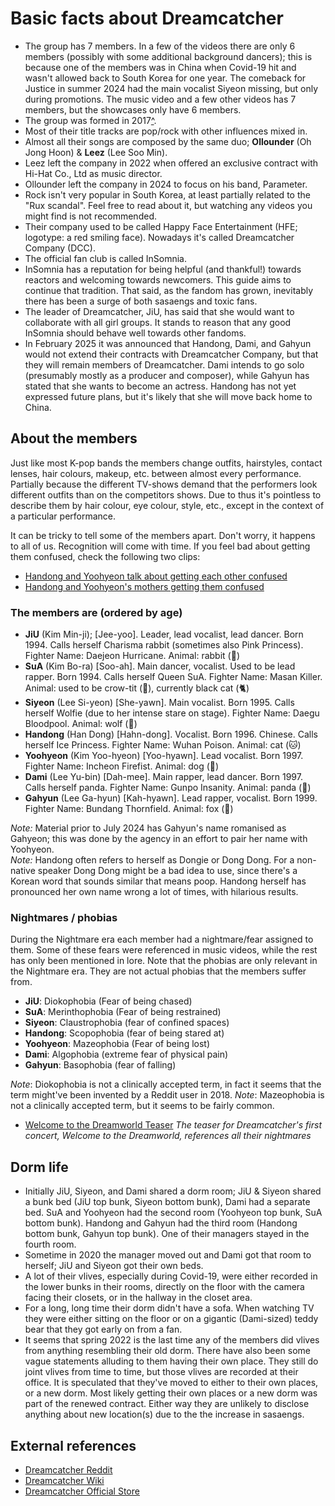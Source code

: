 # Basic facts about Dreamcatcher

* The group has 7 members. In a few of the videos there are only 6 members (possibly with some additional background dancers); this is because one of the members was in China when Covid-19 hit and wasn't allowed back to South Korea for one year.
  The comeback for Justice in summer 2024 had the main vocalist Siyeon missing, but only during promotions. The music video and a few other videos has 7 members, but the showcases only have 6 members.
* The group was formed in 2017[^](A_brief_history_of_Minx.md).
* Most of their title tracks are pop/rock with other influences mixed in.
* Almost all their songs are composed by the same duo; **Ollounder** (Oh Jong Hoon) & **Leez** (Lee Soo Min).
* Leez left the company in 2022 when offered an exclusive contract with Hi-Hat Co., Ltd as music director.
* Ollounder left the company in 2024 to focus on his band, Parameter.
* Rock isn't very popular in South Korea, at least partially related to the "Rux scandal". Feel free to read about it, but watching any videos you might find is not recommended.
* Their company used to be called Happy Face Entertainment (HFE; logotype: a red smiling face). Nowadays it's called Dreamcatcher Company (DCC).
* The official fan club is called InSomnia.
* InSomnia has a reputation for being helpful (and thankful!) towards reactors and welcoming towards newcomers. This guide aims to continue that tradition.
  That said, as the fandom has grown, inevitably there has been a surge of both sasaengs and toxic fans.
* The leader of Dreamcatcher, JiU, has said that she would want to collaborate with all girl groups. It stands to reason that any good InSomnia should behave well towards other fandoms.
* In February 2025 it was announced that Handong, Dami, and Gahyun would not extend their contracts with Dreamcatcher Company, but that they will remain members of Dreamcatcher.
  Dami intends to go solo (presumably mostly as a producer and composer), while Gahyun has stated that she wants to become an actress. Handong has not yet expressed future plans,
  but it's likely that she will move back home to China.

## About the members

Just like most K-pop bands the members change outfits, hairstyles,
contact lenses, hair colours, makeup, etc. between almost every performance.
Partially because the different TV-shows demand that the performers
look different outfits than on the competitors shows.
Due to thus it's pointless to describe them by hair colour, eye colour, style, etc.,
except in the context of a particular performance.

It can be tricky to tell some of the members apart. Don't worry, it happens to all of us.
Recognition will come with time. If you feel bad about getting them confused,
check the following two clips:

* [Handong and Yoohyeon talk about getting each other confused](https://www.youtube.com/watch?v=40tu1RAiqEo)
* [Handong and Yoohyeon's mothers getting them confused](https://www.youtube.com/watch?v=a4ZDDuo7EMk)

### The members are (ordered by age)

* **JiU** (Kim Min-ji); [Jee-yoo]. Leader, lead vocalist, lead dancer. Born 1994. Calls herself Charisma rabbit (sometimes also Pink Princess). Fighter Name: Daejeon Hurricane. Animal: rabbit (🐰)
* **SuA** (Kim Bo-ra) [Soo-ah]. Main dancer, vocalist. Used to be lead rapper. Born 1994. Calls herself Queen SuA. Fighter Name: Masan Killer. Animal: used to be crow-tit (🐥), currently black cat (🐈)
* **Siyeon** (Lee Si-yeon) [She-yawn]. Main vocalist. Born 1995. Calls herself Wolfie (due to her intense stare on stage). Fighter Name: Daegu Bloodpool. Animal: wolf (🐺)
* **Handong** (Han Dong) [Hahn-dong]. Vocalist. Born 1996. Chinese. Calls herself Ice Princess. Fighter Name: Wuhan Poison. Animal: cat (🐱)
* **Yoohyeon** (Kim Yoo-hyeon) [Yoo-hyawn]. Lead vocalist. Born 1997. Fighter Name: Incheon Firefist. Animal: dog (🐶)
* **Dami** (Lee Yu-bin) [Dah-mee]. Main rapper, lead dancer. Born 1997. Calls herself panda. Fighter Name: Gunpo Insanity. Animal: panda (🐼)
* **Gahyun** (Lee Ga-hyun) [Kah-hyawn]. Lead rapper, vocalist. Born 1999. Fighter Name: Bundang Thornfield. Animal: fox (🦊)

*Note:* Material prior to July 2024 has Gahyun\'s name romanised as Gahyeon; this was done by the agency in an effort to pair her name with Yoohyeon.  
*Note:* Handong often refers to herself as Dongie or Dong Dong. For a non-native speaker Dong Dong might be a bad idea to use, since there's a Korean
word that sounds similar that means poop. Handong herself has pronounced her own name wrong a lot of times, with hilarious results.

### Nightmares / phobias

During the Nightmare era each member had a nightmare/fear assigned to them. Some of these fears were referenced in music videos,
while the rest has only been mentioned in lore. Note that the phobias are only relevant in the Nightmare era.
They are not actual phobias that the members suffer from.

* **JiU**: Diokophobia (Fear of being chased)
* **SuA**: Merinthophobia (Fear of being restrained)
* **Siyeon**: Claustrophobia (fear of confined spaces)
* **Handong**: Scopophobia (fear of being stared at)
* **Yoohyeon**: Mazeophobia (Fear of being lost)
* **Dami**: Algophobia (extreme fear of physical pain)
* **Gahyun**: Basophobia (fear of falling)

*Note*: Diokophobia is not a clinically accepted term, in fact it seems that the term might've been invented by a Reddit user in 2018.
*Note*: Mazeophobia is not a clinically accepted term, but it seems to be fairly common.

* [Welcome to the Dreamworld Teaser](https://www.youtube.com/watch?v=69Vil66srSU) *The teaser for Dreamcatcher's first concert, Welcome to the Dreamworld, references all their nightmares*


## Dorm life

* Initially JiU, Siyeon, and Dami shared a dorm room; JiU & Siyeon shared a bunk bed (JiU top bunk, Siyeon bottom bunk), Dami had a separate bed.
  SuA and Yoohyeon had the second room (Yoohyeon top bunk, SuA bottom bunk). Handong and Gahyun had the third room (Handong bottom bunk, Gahyun top bunk). One of their managers stayed in the fourth room.
* Sometime in 2020 the manager moved out and Dami got that room to herself; JiU and Siyeon got their own beds.
* A lot of their vlives, especially during Covid-19, were either recorded in the lower bunks in their rooms, directly on the floor with the camera facing their closets, or in the hallway in the closet area.
* For a long, long time their dorm didn't have a sofa. When watching TV they were either sitting on the floor or on a gigantic (Dami-sized) teddy bear that they got early on from a fan.
* It seems that spring 2022 is the last time any of the members did vlives from anything resembling their old dorm. There have also been some vague statements alluding to them having their own place.
  They still do joint vlives from time to time, but those vlives are recorded at their office. It is speculated that they've moved to either to their own places,
  or a new dorm. Most likely getting their own places or a new dorm was part of the renewed contract. Either way they are unlikely to disclose anything about new location(s) due to the the increase in sasaengs.

## External references

* [Dreamcatcher Reddit](https://www.reddit.com/r/dreamcatcher/)
* [Dreamcatcher Wiki](https://dreamcatcher.fandom.com/wiki/Home)
* [Dreamcatcher Official Store](https://dreamcatcher.kr/)
